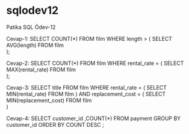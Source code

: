 # sqlodev12
Patika SQL Ödev-12


Cevap-1:
SELECT COUNT(*) FROM film
WHERE length >
(
SELECT AVG(length) FROM film  
);

Cevap-2:
SELECT COUNT(*) FROM film
WHERE rental_rate =
(
SELECT MAX(rental_rate) FROM film  
);

Cevap-3:
SELECT title FROM film 
WHERE rental_rate = 
( 
 SELECT MIN(rental_rate)  FROM film 
) 
 AND replacement_cost = 
( 
SELECT  MIN(replacement_cost) FROM film  
)


Cevap-4:
SELECT customer_id ,COUNT(*) FROM payment
GROUP BY customer_id
ORDER BY COUNT DESC ;
